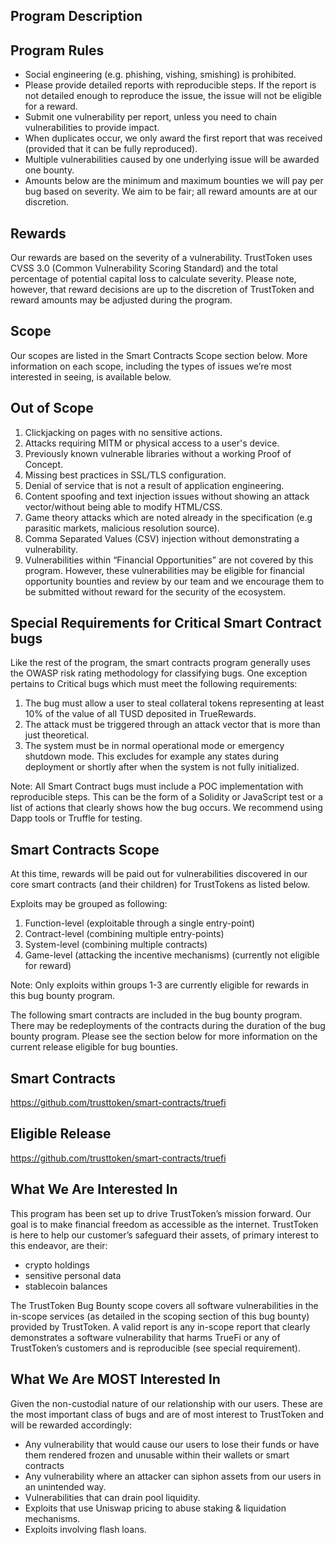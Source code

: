 ## Program Description

## Program Rules

- Social engineering (e.g. phishing, vishing, smishing) is prohibited.
- Please provide detailed reports with reproducible steps. If the report is not detailed enough to reproduce the issue, the issue will not be eligible for a reward.
- Submit one vulnerability per report, unless you need to chain vulnerabilities to provide impact.
- When duplicates occur, we only award the first report that was received (provided that it can be fully reproduced).
- Multiple vulnerabilities caused by one underlying issue will be awarded one bounty.
- Amounts below are the minimum and maximum bounties we will pay per bug based on severity. We aim to be fair; all reward amounts are at our discretion.

## Rewards
Our rewards are based on the severity of a vulnerability. TrustToken uses CVSS 3.0 (Common Vulnerability Scoring Standard) and the total percentage of potential capital loss to calculate severity. Please note, however, that reward decisions are up to the discretion of TrustToken and reward amounts may be adjusted during the program.

## Scope
Our scopes are listed in the Smart Contracts Scope section below. More information on each scope, including the types of issues we’re most interested in seeing, is available below.

## Out of Scope
1. Clickjacking on pages with no sensitive actions.
2. Attacks requiring MITM or physical access to a user's device.
3. Previously known vulnerable libraries without a working Proof of Concept.
4. Missing best practices in SSL/TLS configuration.
5. Denial of service that is not a result of application engineering.
6. Content spoofing and text injection issues without showing an attack vector/without being able to modify HTML/CSS.
7. Game theory attacks which are noted already in the specification (e.g parasitic markets, malicious resolution source).
8. Comma Separated Values (CSV) injection without demonstrating a vulnerability.
9. Vulnerabilities within “Financial Opportunities” are not covered by this program. However, these vulnerabilities may be eligible for financial opportunity bounties and review by our team and we encourage them to be submitted without reward for the security of the ecosystem.

## Special Requirements for Critical Smart Contract bugs
Like the rest of the program, the smart contracts program generally uses the OWASP risk rating methodology for classifying bugs. One exception pertains to Critical bugs which must meet the following requirements:

1. The bug must allow a user to steal collateral tokens representing at least 10% of the value of all TUSD deposited in TrueRewards.
2. The attack must be triggered through an attack vector that is more than just theoretical.
3. The system must be in normal operational mode or emergency shutdown mode. This excludes for example any states during deployment or shortly after when the system is not fully initialized.

Note: All Smart Contract bugs must include a POC implementation with reproducible steps. This can be the form of a Solidity or JavaScript test or a list of actions that clearly shows how the bug occurs. We recommend using Dapp tools or Truffle for testing.

## Smart Contracts Scope
At this time, rewards will be paid out for vulnerabilities discovered in our core smart contracts (and their children) for TrustTokens as listed below.

Exploits may be grouped as following:
1. Function-level (exploitable through a single entry-point)
2. Contract-level (combining multiple entry-points)
3. System-level (combining multiple contracts)
4. Game-level (attacking the incentive mechanisms) (currently not eligible for reward)

Note: Only exploits within groups 1-3 are currently eligible for rewards in this bug bounty program.

The following smart contracts are included in the bug bounty program. There may be redeployments of the contracts during the duration of the bug bounty program. Please see the section below for more information on the current release eligible for bug bounties.

## Smart Contracts
https://github.com/trusttoken/smart-contracts/truefi

## Eligible Release
https://github.com/trusttoken/smart-contracts/truefi


## What We Are Interested In
This program has been set up to drive TrustToken’s mission forward. Our goal is to make financial freedom as accessible as the internet. TrustToken is here to help our customer’s safeguard their assets, of primary interest to this endeavor, are their:
- crypto holdings
- sensitive personal data
- stablecoin balances

The TrustToken Bug Bounty scope covers all software vulnerabilities in the in-scope services (as detailed in the scoping section of this bug bounty) provided by TrustToken. A valid report is any in-scope report that clearly demonstrates a software vulnerability that harms TrueFi or any of TrustToken’s customers and is reproducible (see special requirement).

## What We Are MOST Interested In
Given the non-custodial nature of our relationship with our users. These are the most important class of bugs and are of most interest to TrustToken and will be rewarded accordingly:
- Any vulnerability that would cause our users to lose their funds or have them rendered frozen and unusable within their wallets or smart contracts
- Any vulnerability where an attacker can siphon assets from our users in an unintended way.
- Vulnerabilities that can drain pool liquidity.
- Exploits that use Uniswap pricing to abuse staking & liquidation mechanisms.
- Exploits involving flash loans.
